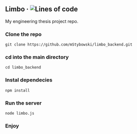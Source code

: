 ## Limbo &middot; ![Lines of code](https://img.shields.io/tokei/lines/github/mStybowski/limbo)
My engineering thesis project repo.

<h3>Clone the repo</h3>

```
git clone https://github.com/mStybowski/limbo_backend.git
```

<h3>cd into the main directory</h3>

```
cd limbo_backend
```

<h3>Instal dependecies</h3>

```
npm install
```

<h3>Run the server</h3>

```
node limbo.js
```

<h3>Enjoy</h3>
